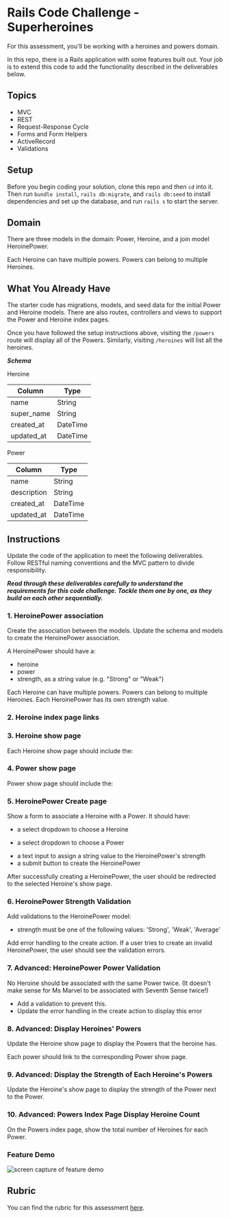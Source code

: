 # Rails Code Challenge - Superheroines

For this assessment, you'll be working with a heroines and powers domain.

In this repo, there is a Rails application with some features built out. Your job is to extend this code to add the functionality described in the deliverables below.

## Topics

- MVC
- REST
- Request-Response Cycle
- Forms and Form Helpers
- ActiveRecord
- Validations

## Setup

Before you begin coding your solution, clone this repo and then `cd` into it. Then run `bundle install`, `rails db:migrate`, and `rails db:seed` to install dependencies and set up the database, and run `rails s` to start the server.

## Domain

There are three models in the domain: Power, Heroine, and a join model HeroinePower.

Each Heroine can have multiple powers. Powers can belong to multiple Heroines.

<!-- Heroine has_many powers -->
<!-- Powers belongs_to Heroine -->

## What You Already Have

The starter code has migrations, models, and seed data for the initial Power and Heroine models. There are also routes, controllers and views to support the Power and Heroine index pages.

Once you have followed the setup instructions above, visiting the `/powers` route will display all of the Powers. Similarly, visiting `/heroines` will list all the heroines.

***Schema***

Heroine

| Column | Type |
| ------------- | ------------- |
| name | String |
| super_name | String |
| created_at  | DateTime  |
| updated_at  | DateTime  |

Power

| Column | Type |
| ------------- | ------------- |
| name  | String  |
| description | String  |
| created_at  | DateTime  |
| updated_at  | DateTime  |

## Instructions

Update the code of the application to meet the following deliverables. Follow RESTful naming conventions and the MVC pattern to divide responsibility.

***Read through these deliverables carefully to understand the requirements for this code challenge. Tackle them one by one, as they build on each other sequentially.***

### 1. HeroinePower association

Create the association between the models. Update the schema and models to create the HeroinePower association.

A HeroinePower should have a:

- heroine
- power
- strength, as a string value (e.g. "Strong" or "Weak")

Each Heroine can have multiple powers. Powers can belong to multiple Heroines. Each HeroinePower has its own strength value.

### 2. Heroine index page links

<!-- On the heroines index page, a heroine's super name should link to that heroine's show page. -->


### 3. Heroine show page

Each Heroine show page should include the:

<!-- - name (eg. Kamala Khan)
- super name (eg. Ms. Marvel) -->


### 4. Power show page

Power show page should include the:
<!-- 
- name
- description -->

### 5. HeroinePower Create page

Show a form to associate a Heroine with a Power. It should have:

- a select dropdown to choose a Heroine
<!-- get all the heroines on the page -->
- a select dropdown to choose a Power
<!-- get all the powers on the page -->
- a text input to assign a string value to the HeroinePower's strength
- a submit button to create the HeroinePower

After successfully creating a HeroinePower, the user should be redirected to the selected Heroine's show page.

### 6. HeroinePower Strength Validation

Add validations to the HeroinePower model:

- strength must be one of the following values: 'Strong', 'Weak', 'Average'

Add error handling to the create action. If a user tries to create an invalid HeroinePower, the user should see the validation errors.

### 7. Advanced: HeroinePower Power Validation

No Heroine should be associated with the same Power twice. (It doesn't make sense for Ms Marvel to be associated with Seventh Sense twice!)

- Add a validation to prevent this.
- Update the error handling in the create action to display this error

### 8. Advanced: Display Heroines' Powers

Update the Heroine show page to display the Powers that the heroine has.

Each power should link to the corresponding Power show page.

### 9. Advanced: Display the Strength of Each Heroine's Powers

Update the Heroine's show page to display the strength of the Power next to the Power.

### 10. Advanced: Powers Index Page Display Heroine Count

On the Powers index page, show the total number of Heroines for each Power.

### Feature Demo

![screen capture of feature demo](heroines-features-demo.gif)

## Rubric

You can find the rubric for this assessment [here](https://github.com/learn-co-curriculum/se-rubrics/blob/master/module-2.md).
